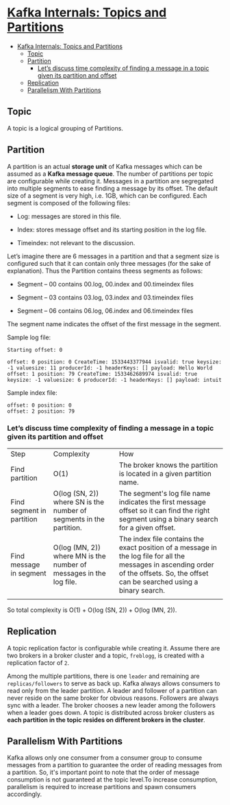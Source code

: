 # [Kafka Internals: Topics and Partitions](https://dzone.com/articles/kafka-internals-topic-partitions)

- [Kafka Internals: Topics and Partitions](#kafka-internals-topics-and-partitions)
  - [Topic](#topic)
  - [Partition](#partition)
    - [Let’s discuss time complexity of finding a message in a topic given its partition and offset](#lets-discuss-time-complexity-of-finding-a-message-in-a-topic-given-its-partition-and-offset)
  - [Replication](#replication)
  - [Parallelism With Partitions](#parallelism-with-partitions)

## Topic

A topic is a logical grouping of Partitions.

## Partition

A partition is an actual **storage unit** of Kafka messages which can be assumed as a **Kafka message queue**. The number of partitions per topic are configurable while creating it. Messages in a partition are segregated into multiple segments to ease finding a message by its offset. The default size of a segment is very high, i.e. 1GB, which can be configured. Each segment is composed of the following files:

- Log: messages are stored in this file.

- Index: stores message offset and its starting position in the log file.

- Timeindex: not relevant to the discussion.

Let’s imagine there are 6 messages in a partition and that a segment size is configured such that it can contain only three messages (for the sake of explanation). Thus the Partition contains theess segments as follows:

- Segment – 00 contains 00.log, 00.index and 00.timeindex files

- Segment – 03 contains 03.log, 03.index and 03.timeindex files

- Segment – 06 contains 06.log, 06.index and 06.timeindex files

The segment name indicates the offset of the first message in the segment.

Sample log file:

    Starting offset: 0
    ​
    offset: 0 position: 0 CreateTime: 1533443377944 isvalid: true keysize: -1 valuesize: 11 producerId: -1 headerKeys: [] payload: Hello World
    offset: 1 position: 79 CreateTime: 1533462689974 isvalid: true keysize: -1 valuesize: 6 producerId: -1 headerKeys: [] payload: intuit

Sample index file:

    offset: 0 position: 0
    offset: 2 position: 79

### Let’s discuss time complexity of finding a message in a topic given its partition and offset

||||
|-|-|-|
Step|Complexity|How
Find partition|O(1)|The broker knows the partition is located in a given partition name.
Find segment in partition|O(log (SN, 2)) where SN is the number of segments in the partition.|The segment's log file name indicates the first message offset so it can find the right segment using a binary search for a given offset.
Find message in segment|O(log  (MN, 2)) where MN is the number of messages in the log file.|The index file contains the exact position of a message in the log file for all the messages in ascending order of the offsets. So, the offset can be searched using a binary search.
||||

So total complexity is O(1) + O(log (SN, 2)) + O(log  (MN, 2)).

## Replication

A topic replication factor is configurable while creating it. Assume there are two brokers in a broker cluster and a topic, `freblogg`, is created with a replication factor of `2`.

Among the multiple partitions, there is one `leader` and remaining are `replicas/followers` to serve as back up. Kafka always allows consumers to read only from the leader partition. A leader and follower of a partition can never reside on the same broker for obvious reasons. Followers are always sync with a leader. The broker chooses a new leader among the followers when a leader goes down. A topic is distributed across broker clusters as **each partition in the topic resides on different brokers in the cluster**.

## Parallelism With Partitions

Kafka allows only one consumer from a consumer group to consume messages from a partition to guarantee the order of reading messages from a partition. So, it's important point to note that the order of message consumption is not guaranteed at the topic level.To increase consumption, parallelism is required to increase partitions and spawn consumers accordingly.
